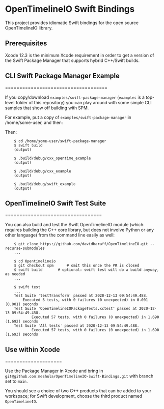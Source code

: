 
# OpenTimelineIO Swift Bindings

This project provides idiomatic Swift bindings for the open source OpenTimelineIO
library.

## Prerequisites

Xcode 12.3 is the minimum Xcode requirement in order to get a version of the
Swift Package Manager that supports hybrid C++/Swift builds.

## CLI Swift Package Manager Example
====================================

If you copy/download `examples/swift-package-manager` (`examples` is a top-level folder of this repository)
you can play around with some simple CLI samples that show off building with SPM.

For example, put a copy of `examples/swift-package-manager` in /home/some-user, and then:

Then:
```
    $ cd /home/some-user/swift-package-manager
    $ swift build
    (output)

    $ .build/debug/cxx_opentime_example
    (output)

    $ .build/debug/cxx_example
    (output)

    $ .build/debug/swift_example
    (output)
```
    
## OpenTimelineIO Swift Test Suite
==================================

You can also build and test the Swift OpenTimelineIO module
(which requires building the C++ core library, but does not involve Python or any other language)
from the command line easily as well:
```
    $ git clone https://github.com/davidbaraff/OpenTimelineIO.git --recurse-submodules
    ...

    $ cd Opentimelineio
    $ git checkout spm      # omit this once the PR is closed
    $ swift build	    # optional: swift test will do a build anyway, as needed
    ...

    $ swift test
    ...
    Test Suite 'testTransform' passed at 2020-12-13 09:54:49.488.
	    Executed 5 tests, with 0 failures (0 unexpected) in 0.001 (0.001) seconds
    Test Suite 'OpenTimelineIOPackageTests.xctest' passed at 2020-12-13 09:54:49.488.
            Executed 57 tests, with 0 failures (0 unexpected) in 1.690 (1.692) seconds
    Test Suite 'All tests' passed at 2020-12-13 09:54:49.488.
            Executed 57 tests, with 0 failures (0 unexpected) in 1.690 (1.693) seconds
```	     
	 
## Use within Xcode
====================

Use the Package Manager in Xcode and bring in
  `git@github.com:meshula/OpenTimelineIO-Swift-Bindings.git` with branch set to `main`.

You should see a choice of two C++ products that can be added to your workspace;
for Swift development, choose the third product named `OpenTimelineIO`.
